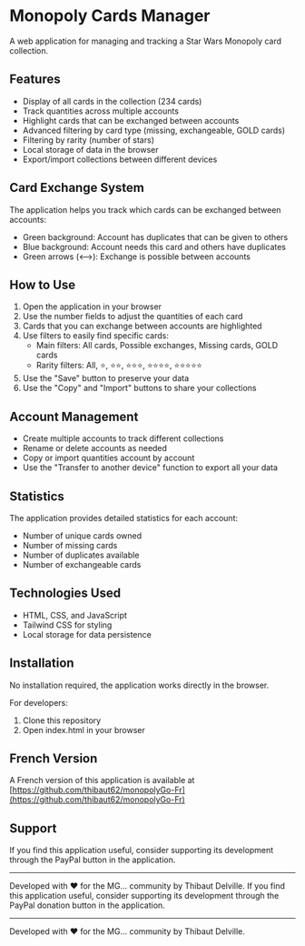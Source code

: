 # Monopoly Cards Manager

A web application for managing and tracking a Star Wars Monopoly card collection.

## Features

- Display of all cards in the collection (234 cards)
- Track quantities across multiple accounts
- Highlight cards that can be exchanged between accounts
- Advanced filtering by card type (missing, exchangeable, GOLD cards)
- Filtering by rarity (number of stars)
- Local storage of data in the browser
- Export/import collections between different devices

## Card Exchange System

The application helps you track which cards can be exchanged between accounts:
- Green background: Account has duplicates that can be given to others
- Blue background: Account needs this card and others have duplicates
- Green arrows (⟷): Exchange is possible between accounts

## How to Use

1. Open the application in your browser
2. Use the number fields to adjust the quantities of each card
3. Cards that you can exchange between accounts are highlighted
4. Use filters to easily find specific cards:
   - Main filters: All cards, Possible exchanges, Missing cards, GOLD cards
   - Rarity filters: All, ⭐, ⭐⭐, ⭐⭐⭐, ⭐⭐⭐⭐, ⭐⭐⭐⭐⭐
5. Use the "Save" button to preserve your data
6. Use the "Copy" and "Import" buttons to share your collections

## Account Management

- Create multiple accounts to track different collections
- Rename or delete accounts as needed
- Copy or import quantities account by account
- Use the "Transfer to another device" function to export all your data

## Statistics

The application provides detailed statistics for each account:
- Number of unique cards owned
- Number of missing cards
- Number of duplicates available
- Number of exchangeable cards

## Technologies Used

- HTML, CSS, and JavaScript
- Tailwind CSS for styling
- Local storage for data persistence

## Installation

No installation required, the application works directly in the browser.

For developers:
1. Clone this repository
2. Open index.html in your browser

## French Version

A French version of this application is available at [https://github.com/thibaut62/monopolyGo-Fr](https://github.com/thibaut62/monopolyGo-Fr)

## Support

If you find this application useful, consider supporting its development through the PayPal button in the application.

---

Developed with ❤️ for the MG... community by Thibaut Delville.
If you find this application useful, consider supporting its development through the PayPal donation button in the application.

---

Developed with ❤️ for the MG... community by Thibaut Delville.
